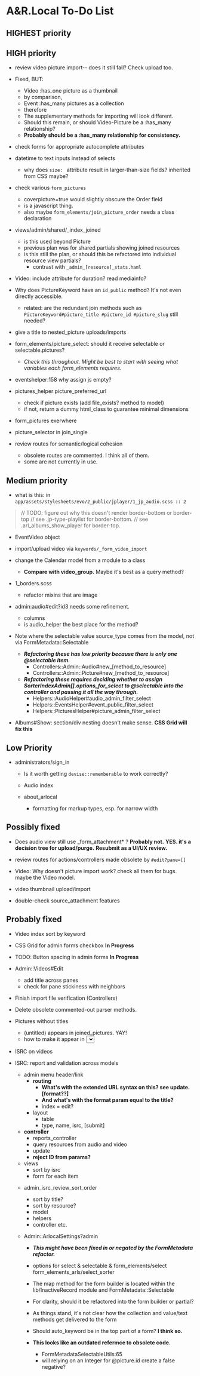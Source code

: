 # A&R.Local To-Do List


## HIGHEST priority


## HIGH priority

- review video picture import-- does it still fail? Check upload too.
- Fixed, BUT:
  - Video :has_one picture as a thumbnail
  -   by comparison,
  - Event :has_many pictures as a collection
  -   therefore
  - The supplementary methods for importing will look different.
  - Should this remain, or should Video-Picture be a :has_many relationship?
  - **Probably should be a :has_many relationship for consistency.**

- check forms for appropriate autocomplete attributes

- datetime to text inputs instead of selects
  - why does `size: ` attribute result in larger-than-size fields? inherited from CSS maybe?

- check various `form_pictures`
  - coverpicture=true would slightly obscure the Order field
  - is a javascript thing.
  - also maybe `form_elements/join_picture_order` needs a class declaration

- views/admin/shared/_index_joined
  - is this used beyond Picture
  - previous plan was for shared partials showing joined resources
  - is this still the plan, or should this be refactored into individual resource view partials?
    - contrast with `_admin_[resource]_stats.haml`

- Video: include attribute for duration? read mediainfo?

- Why does PictureKeyword have an `id_public` method? It's not even directly accessible.
  - related: are the redundant join methods such as `PictureKeyword#picture_title #picture_id #picture_slug` still needed?

- give a title to nested_picture uploads/imports

- form_elements/picture_select: should it receive selectable or selectable.pictures?
  - _Check this throughout. Might be best to start with seeing what variables each form_elements requires._

- eventshelper:158 why assign js empty?

- pictures_helper picture_preferred_url
  - check if picture exists (add file_exists? method to model)
  - if not, return a dummy html_class to guarantee minimal dimensions
- form_pictures exerwhere
- picture_selector in join_single

- review routes for semantic/logical cohesion
  - obsolete routes are commented. I think all of them.
  - some are not currently in use.


## Medium priority

- what is this: in `app/assets/stylesheets/evo/2_public/jplayer/1_jp_audio.scss :: 2`
> // TODO: figure out why this doesn't render border-bottom or border-top
> // see .jp-type-playlist for border-bottom.
> // see .arl_albums_show_player for border-top.
>

- EventVideo object

- import/upload video via `keywords/_form_video_import`

- change the Calendar model from a module to a class
  - **Compare with video_group.** Maybe it's best as a query method?

- 1_borders.scss
  - refactor mixins that are image

- admin:audio#edit?id3 needs some refinement.
  - columns
  - is audio_helper the best place for the method?

+ Note where the selectable value source_type comes from the model, not via FormMetadata::Selectable
  - ***Refactoring these has low priority because there is only one @selectable item.***
    - Controllers::Admin::Audio#new_[method_to_resource]
    - Controllers::Admin::Picture#new_[method_to_resource]
  - ***Refactoring these requires deciding whether to assign SorterIndexAdmin[].options_for_select to @selectable into the controller and passing it all the way through.***
    - Helpers::AudioHelper#audio_admin_filter_select
    - Helpers::EventsHelper#event_public_filter_select
    - Helpers::PicturesHelper#picture_admin_filter_select

+ Albums#Show: section/div nesting doesn't make sense. **CSS Grid will fix this**


## Low Priority

- administrators/sign_in
  - Is it worth getting `devise::rememberable` to work correctly?

  - Audio index
  - about_arlocal
    - formatting for markup types, esp. for narrow width


## Possibly fixed

- Does audio view still use _form_attachment* ? **Probably not.**
  **YES. it's a decision tree for upload/purge.**
  **Resubmit as a UI/UX review.**

- review routes for actions/controllers made obsolete by `#edit?pane=[]`
- Video: Why doesn't picture import work? check all them for bugs. maybe the Video model.
+ video thumbnail upload/import
- double-check source_attachment features


## Probably fixed

- Video index sort by keyword
+ CSS Grid for admin forms checkbox **In Progress**
- TODO: Button spacing in admin forms **In Progress**

- Admin::Videos#Edit
  - add title across panes
  - check for pane stickiness with neighbors

- Finish import file verification (Controllers)

- Delete obsolete commented-out parser methods.

- Pictures without titles
  - (untitled) appears in joined_pictures. YAY!
  - how to make it appear in <select> options?
    - start w/ `QueryPictures.options_for_select_admin_with_nil`
      - `all_pictures.sort_by{ |p| p.title_without_markup.downcase }`
    - `views/form_elements/picture_select`
      - `picture_options_for_select(selectable.pictures, form)`
    - helpers/picture_helper:127
      -           picture.title_without_markup,
      - **should be picture.title**
      - Picture model had previously been retrofitted to allow this. Looks OK to change.
      - but should the method be called `title_for_select`?

- ISRC on videos

- ISRC: report and validation across models
  * admin menu header/link
    - **routing**
      - **What's with the extended URL syntax on this? see update.[format??]**
      - **And what's with the format param equal to the title?**
      * index = edit?
    * layout
      * table
      * type, name, isrc, [submit]
  - **controller**
    * reports_controller
    * query resources from audio and video
    * update
    - **reject ID from params?**
  * views
    * sort by isrc
    * form for each item
  - admin_isrc_review_sort_order
    - sort by title?
    - sort by resource?
    - model
    - helpers
    - controller etc.

  - Admin::ArlocalSettings?admin
    - ***This might have been fixed in or negated by the FormMetadata refactor.***
    - options for select & selectable & form_elements/select form_elements_arls/select_sorter
    - The map method for the form builder is located within the lib/InactiveRecord module and FormMetadata::Selectable
    - For clarity, should it be refactored into the form builder or partial?
    - As things stand, it's not clear how the collection and value/text methods get delivered to the form


    - Should auto_keyword be in the top part of a form? **I think so.**

    - **This looks like an outdated refermce to obsolete code.**
      - FormMetadataSelectableUtils:65
      - will relying on an Integer for @picture.id create a false negative?
